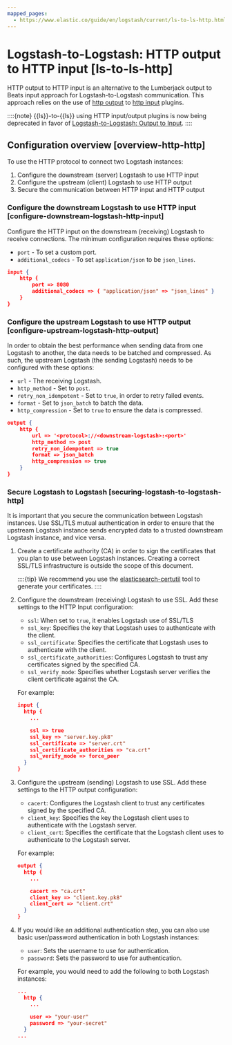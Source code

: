 ```yaml
---
mapped_pages:
  - https://www.elastic.co/guide/en/logstash/current/ls-to-ls-http.html
---
```


# Logstash-to-Logstash: HTTP output to HTTP input [ls-to-ls-http]

HTTP output to HTTP input is an alternative to the Lumberjack output to Beats input approach for Logstash-to-Logstash communication. This approach relies on the use of [http output](/reference/plugins-outputs-http.md) to [http input](/reference/plugins-inputs-http.md) plugins.

::::{note}
{{ls}}-to-{{ls}} using HTTP input/output plugins is now being deprecated in favor of [Logstash-to-Logstash: Output to Input](/reference/ls-to-ls-native.md).
::::


## Configuration overview [overview-http-http]

To use the HTTP protocol to connect two Logstash instances:

1. Configure the downstream (server) Logstash to use HTTP input
2. Configure the upstream (client) Logstash to use HTTP output
3. Secure the communication between HTTP input and HTTP output

### Configure the downstream Logstash to use HTTP input [configure-downstream-logstash-http-input]

Configure the HTTP input on the downstream (receiving) Logstash to receive connections. The minimum configuration requires these options:

* `port` - To set a custom port.
* `additional_codecs` - To set `application/json` to be `json_lines`.

```json
input {
    http {
        port => 8080
        additional_codecs => { "application/json" => "json_lines" }
    }
}
```


### Configure the upstream Logstash to use HTTP output [configure-upstream-logstash-http-output]

In order to obtain the best performance when sending data from one Logstash to another, the data needs to be batched and compressed. As such, the upstream Logstash (the sending Logstash) needs to be configured with these options:

* `url` - The receiving Logstash.
* `http_method` - Set to `post`.
* `retry_non_idempotent` - Set to `true`, in order to retry failed events.
* `format` - Set to `json_batch` to batch the data.
* `http_compression` - Set to `true` to ensure the data is compressed.

```json
output {
    http {
        url => '<protocol>://<downstream-logstash>:<port>'
        http_method => post
        retry_non_idempotent => true
        format => json_batch
        http_compression => true
    }
}
```


### Secure Logstash to Logstash [securing-logstash-to-logstash-http]

It is important that you secure the communication between Logstash instances. Use SSL/TLS mutual authentication in order to ensure that the upstream Logstash instance sends encrypted data to a trusted downstream Logstash instance, and vice versa.

1. Create a certificate authority (CA) in order to sign the certificates that you plan to use between Logstash instances. Creating a correct SSL/TLS infrastructure is outside the scope of this document.

    ::::{tip}
    We recommend you use the [elasticsearch-certutil](elasticsearch://docs/reference/elasticsearch/command-line-tools/certutil.md) tool to generate your certificates.
    ::::

2. Configure the downstream (receiving) Logstash to use SSL. Add these settings to the HTTP Input configuration:

    * `ssl`: When set to `true`, it enables Logstash use of SSL/TLS
    * `ssl_key`: Specifies the key that Logstash uses to authenticate with the client.
    * `ssl_certificate`: Specifies the certificate that Logstash uses to authenticate with the client.
    * `ssl_certificate_authorities`: Configures Logstash to trust any certificates signed by the specified CA.
    * `ssl_verify_mode`:  Specifies whether Logstash server verifies the client certificate against the CA.

    For example:

    ```json
    input {
      http {
        ...

        ssl => true
        ssl_key => "server.key.pk8"
        ssl_certificate => "server.crt"
        ssl_certificate_authorities => "ca.crt"
        ssl_verify_mode => force_peer
      }
    }
    ```

3. Configure the upstream (sending) Logstash to use SSL. Add these settings to the HTTP output configuration:

    * `cacert`: Configures the Logstash client to trust any certificates signed by the specified CA.
    * `client_key`: Specifies the key the Logstash client uses to authenticate with the Logstash server.
    * `client_cert`: Specifies the certificate that the Logstash client uses to authenticate to the Logstash server.

    For example:

    ```json
    output {
      http {
        ...

        cacert => "ca.crt"
        client_key => "client.key.pk8"
        client_cert => "client.crt"
      }
    }
    ```

4. If you would like an additional authentication step, you can also use basic user/password authentication in both Logstash instances:

    * `user`: Sets the username to use for authentication.
    * `password`: Sets the password to use for authentication.

    For example, you would need to add the following to both Logstash instances:

    ```json
    ...
      http {
        ...

        user => "your-user"
        password => "your-secret"
      }
    ...
    ```




